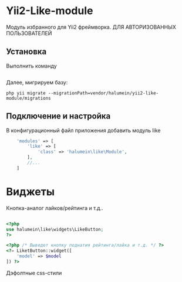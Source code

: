 Yii2-Like-module
==========
Модуль избранного для Yii2 фреймворка. ДЛЯ АВТОРИЗОВАННЫХ ПОЛЬЗОВАТЕЛЕЙ


Установка
---------------------------------
Выполнить команду

```

```

Далее, мигрируем базу:

```
php yii migrate --migrationPath=vendor/halumein/yii2-like-module/migrations
```

Подключение и настройка
---------------------------------
В конфигурационный файл приложения добавить модуль like

```php
    'modules' => [
        'like' => [
            'class' => 'halumein\like\Module',
        ],
        //...
    ]
```

Виджеты
==========
Кнопка-аналог лайков/рейтинга и т.д..

```php

<?php
use halumein\like\widgets\LikeButton;
?>

<?php /* Выведет кнопку поднатия рейтинга/лайка и т.д. */ ?>
<?= LiketButton::widget([
	'model' => $model
]) ?>


```

Дэфолтные css-стили
```css




```
